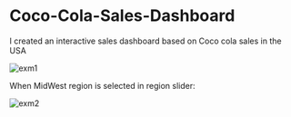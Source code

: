# Coco-Cola-Sales-Dashboard
I created an interactive sales dashboard based on Coco cola sales in the USA




![exm1](https://github.com/sinanbertan/Coco-Cola-Sales-Dashboard/assets/53506972/8b471356-43e8-4b24-81c7-74bbb68dc067)

When MidWest region is selected in region slider:

![exm2](https://github.com/sinanbertan/Coco-Cola-Sales-Dashboard/assets/53506972/a2cca50c-75e2-48c0-b988-83887892d07f)
